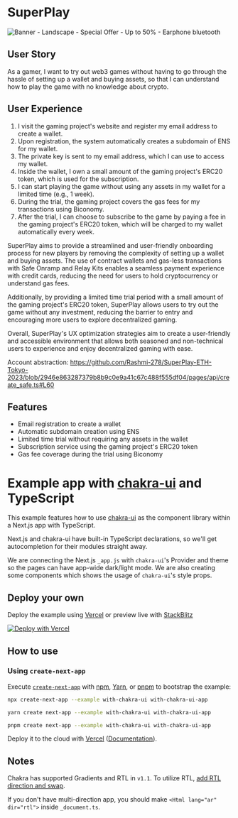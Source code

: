 # SuperPlay
![Banner - Landscape - Special Offer - Up to 50% - Earphone bluetooth](https://user-images.githubusercontent.com/45459057/232254213-55153121-8630-4029-aaa8-388f6279ee3f.png)

## **User Story**

As a gamer, I want to try out web3 games without having to go through the hassle of setting up a wallet and buying assets, so that I can understand how to play the game with no knowledge about crypto. 

## **User Experience**

1. I visit the gaming project's website and register my email address to create a wallet.
2. Upon registration, the system automatically creates a subdomain of ENS for my wallet.
3. The private key is sent to my email address, which I can use to access my wallet.
4. Inside the wallet, I own a small amount of the gaming project's ERC20 token, which is used for the subscription.
5. I can start playing the game without using any assets in my wallet for a limited time (e.g., 1 week).
6. During the trial, the gaming project covers the gas fees for my transactions using Biconomy.
7. After the trial, I can choose to subscribe to the game by paying a fee in the gaming project's ERC20 token, which will be charged to my wallet automatically every week.

SuperPlay aims to provide a streamlined and user-friendly onboarding process for new players by removing the complexity of setting up a wallet and buying assets. The use of contract wallets and gas-less transactions with Safe Onramp and Relay Kits enables a seamless payment experience with credit cards, reducing the need for users to hold cryptocurrency or understand gas fees.

Additionally, by providing a limited time trial period with a small amount of the gaming project's ERC20 token, SuperPlay allows users to try out the game without any investment, reducing the barrier to entry and encouraging more users to explore decentralized gaming.

Overall, SuperPlay's UX optimization strategies aim to create a user-friendly and accessible environment that allows both seasoned and non-technical users to experience and enjoy decentralized gaming with ease.

Account abstraction: https://github.com/Rashmi-278/SuperPlay-ETH-Tokyo-2023/blob/2946e863287379b8b9c0e9a41c67c488f555df04/pages/api/create_safe.ts#L60

## **Features**

- Email registration to create a wallet
- Automatic subdomain creation using ENS
- Limited time trial without requiring any assets in the wallet
- Subscription service using the gaming project's ERC20 token
- Gas fee coverage during the trial using Biconomy


# Example app with [chakra-ui](https://github.com/chakra-ui/chakra-ui) and TypeScript

This example features how to use [chakra-ui](https://github.com/chakra-ui/chakra-ui) as the component library within a Next.js app with TypeScript.

Next.js and chakra-ui have built-in TypeScript declarations, so we'll get autocompletion for their modules straight away.

We are connecting the Next.js `_app.js` with `chakra-ui`'s Provider and theme so the pages can have app-wide dark/light mode. We are also creating some components which shows the usage of `chakra-ui`'s style props.

## Deploy your own

Deploy the example using [Vercel](https://vercel.com?utm_source=github&utm_medium=readme&utm_campaign=next-example) or preview live with [StackBlitz](https://stackblitz.com/github/vercel/next.js/tree/canary/examples/with-chakra-ui)

[![Deploy with Vercel](https://vercel.com/button)](https://vercel.com/new/git/external?repository-url=https://github.com/vercel/next.js/tree/canary/examples/with-chakra-ui&project-name=with-chakra-ui&repository-name=with-chakra-ui)

## How to use

### Using `create-next-app`

Execute [`create-next-app`](https://github.com/vercel/next.js/tree/canary/packages/create-next-app) with [npm](https://docs.npmjs.com/cli/init), [Yarn](https://yarnpkg.com/lang/en/docs/cli/create/), or [pnpm](https://pnpm.io) to bootstrap the example:

```bash
npx create-next-app --example with-chakra-ui with-chakra-ui-app
```

```bash
yarn create next-app --example with-chakra-ui with-chakra-ui-app
```

```bash
pnpm create next-app --example with-chakra-ui with-chakra-ui-app
```

Deploy it to the cloud with [Vercel](https://vercel.com/new?utm_source=github&utm_medium=readme&utm_campaign=next-example) ([Documentation](https://nextjs.org/docs/deployment)).

## Notes

Chakra has supported Gradients and RTL in `v1.1`. To utilize RTL, [add RTL direction and swap](https://chakra-ui.com/docs/features/rtl-support).

If you don't have multi-direction app, you should make `<Html lang="ar" dir="rtl">` inside `_document.ts`.
